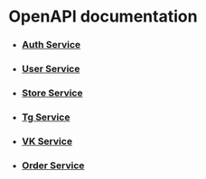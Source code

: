 # OpenAPI documentation

* ### [Auth Service](auth/openapi.json)
* ### [User Service](user/openapi.yaml)
* ### [Store Service](store/openapi.json)
* ### [Tg Service](tg/openapi.yaml)
* ### [VK Service](vk/openapi.yaml)
* ### [Order Service](order/openapi.yaml)
